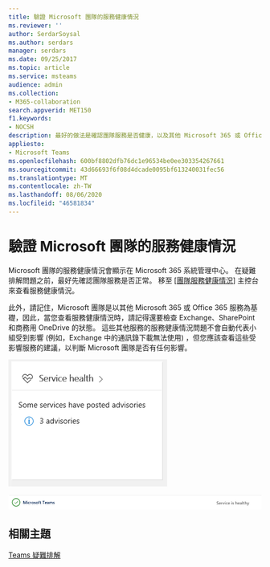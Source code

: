 ```yaml
---
title: 驗證 Microsoft 團隊的服務健康情況
ms.reviewer: ''
author: SerdarSoysal
ms.author: serdars
manager: serdars
ms.date: 09/25/2017
ms.topic: article
ms.service: msteams
audience: admin
ms.collection:
- M365-collaboration
search.appverid: MET150
f1.keywords:
- NOCSH
description: 最好的做法是確認團隊服務是否健康，以及其他 Microsoft 365 或 Office 365 元件（例如 Exchange、SharePoint 和商務用 OneDrive）。
appliesto:
- Microsoft Teams
ms.openlocfilehash: 600bf8802dfb76dc1e96534be0ee303354267661
ms.sourcegitcommit: 43d66693f6f08d4dcade0095bf613240031fec56
ms.translationtype: MT
ms.contentlocale: zh-TW
ms.lasthandoff: 08/06/2020
ms.locfileid: "46581834"
---
```

<a name="verify-service-health-for-microsoft-teams"></a>驗證 Microsoft 團隊的服務健康情況
===========================================

Microsoft 團隊的服務健康情況會顯示在 Microsoft 365 系統管理中心。 在疑難排解問題之前，最好先確認團隊服務是否正常。 移至 [<a href=" https://admin.microsoft.com/adminportal/home?ref=servicehealth" target="_blank">團隊服務健康情況</a>] 主控台來查看服務健康情況。

此外，請記住，Microsoft 團隊是以其他 Microsoft 365 或 Office 365 服務為基礎，因此，當您查看服務健康情況時，請記得還要檢查 Exchange、SharePoint 和商務用 OneDrive 的狀態。 這些其他服務的服務健康情況問題不會自動代表小組受到影響 (例如，Exchange 中的通訊錄下載無法使用) ，但您應該查看這些受影響服務的建議，以判斷 Microsoft 團隊是否有任何影響。

![[服務健康情況] 頁面的螢幕擷取畫面。](media/Verify_service_health_for_Microsoft_Teams_image1.png)

![顯示 [Microsoft 團隊服務] 正常運行的螢幕擷取畫面。](media/Verify_service_health_for_Microsoft_Teams_image2.png)


## <a name="related-topics"></a>相關主題

[Teams 疑難排解](https://docs.microsoft.com/MicrosoftTeams/troubleshoot/teams)